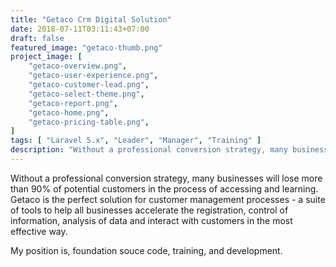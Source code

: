 ```yaml
---
title: "Getaco Crm Digital Solution"
date: 2018-07-11T03:11:43+07:00
draft: false
featured_image: "getaco-thumb.png"
project_image: [ 
    "getaco-overview.png",
    "getaco-user-experience.png",
    "getaco-customer-lead.png",
    "getaco-select-theme.png",
    "getaco-report.png",
    "getaco-home.png",
    "getaco-pricing-table.png",
]
tags: [ "Laravel 5.x", "Leader", "Manager", "Training" ]
description: "Without a professional conversion strategy, many businesses will lose more than 90% of potential customers in the process of accessing and learning."
---
```


Without a professional conversion strategy, many businesses will lose more than 90% of potential customers in the process of accessing and learning. Getaco is the perfect solution for customer management processes - a suite of tools to help all businesses accelerate the registration, control of information, analysis of data and interact with customers in the most effective way.

My position is, foundation souce code, training, and development.